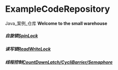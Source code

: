 # ExampleCodeRepository
Java_案例_仓库
**Welcome to the small warehouse**

##### 自旋锁[SpinLock](https://github.com/winowsi/ExampleCodeRepository/blob/SpinLock/README.md)

##### 读写锁[ReadWriteLock](https://github.com/winowsi/ExampleCodeRepository/blob/ReadLock/README.md)

##### 线程控制[CountDownLatch/CycliBarrier/Semaphore](https://github.com/winowsi/ExampleCodeRepository/blob/CountDownLath/README.md)
